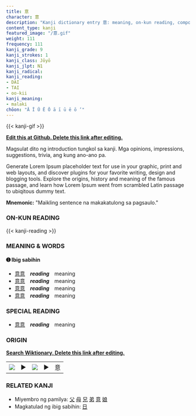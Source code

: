 ```yaml
---
title: 意
character: 意
description: "Kanji dictionary entry 意: meaning, on-kun reading, compounds, origin, related kanji"
content_type: kanji
featured_image: "/意.gif"
weight: 111
frequency: 111
kanji_grade: 9
kanji_strokes: 1
kanji_class: Jōyō
kanji_jlpt: N1
kanji_radical: 
kanji_reading: 
- DAI
- TAI
- oo-kii
kanji_meaning:
- malaki
chōon: "Ā Ī Ū Ē Ō ā ī ū ē ō ’"
---
```

[//]: # (Don't edit the line below. Kanji animated GIF code is automatically generated.)
{{< kanji-gif >}}

[//]: # (Edit below this line.)

**[Edit this at Github. Delete this link after editing.](https://github.com/tim0g/tim/tree/main/content/kanji/意/index.md)**

Magsulat dito ng introduction tungkol sa kanji. Mga opinions, impressions, suggestions, trivia, ang kung ano-ano pa.

Generate Lorem Ipsum placeholder text for use in your graphic, print and web layouts, and discover plugins for your favorite writing, design and blogging tools. Explore the origins, history and meaning of the famous passage, and learn how Lorem Ipsum went from scrambled Latin passage to ubiqitous dummy text.
 
**Mnemonic:** "Maikling sentence na makakatulong sa pagsaulo."

### ON-KUN READING

[//]: # (Don't edit the line below. ON-KUN READING code is automatically generated.)
{{< kanji-reading >}}

### MEANING & WORDS

#### ➊ **Ibig sabihin**
  - [意](../意)[意](../意)　***reading***　meaning
  - [意](../意)[意](../意)　***reading***　meaning
  - [意](../意)[意](../意)　***reading***　meaning
  - [意](../意)[意](../意)　***reading***　meaning

### SPECIAL READING
  - [意](../意)[意](../意)　***reading***　meaning

### ORIGIN

**[Search Wiktionary. Delete this link after editing.](https://wiktionary.org/wiki/意)**
<table class="kanji-table"><tr><td>
<img src="60px-意-bronze.svg.png">
</td><td>▶</td><td>
<img src="60px-意-oracle.svg.png">
</td><td>▶</td>
<td class="kanji-origin">意</td>
</tr></table>

### RELATED KANJI
- Miyembro ng pamilya: [父](../父) [母](../母) [兄](../兄) [弟](../弟) [意](../意) [娘](../娘)
- Magkatulad ng ibig sabihin: [日](../日)

